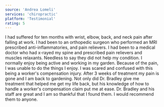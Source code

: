 ```yaml
---
source: 'Andrea Lomeli'
services: 'chiropractic'
platform: 'Testimonial'
rating: 5
---
```


I had suffered for ten months with wrist, elbow, back, and neck pain after falling at work. I had been to an orthopedic surgeon who performed an MRI prescribed anti-inflammatories, and pain relievers. I had been to a medical doctor who had x-rayed my spine and prescribed pain relievers and muscles relaxants. Needless to say they did not help my condition. I normally enjoy being active and working in my garden. Because of the pain, I was unable to do the things I enjoy. I was scared and confused with this being a worker's compensation injury. After 3 weeks of treatment my pain is gone and I am back to gardening. Not only did Dr. Bradley give me treatment that helped me get my life back, but his knowledge of how to handle a worker's compensation claim put me at ease. Dr. Bradley and his staff are great and I am so thankful that I found them. I would recommend them to anyone.
